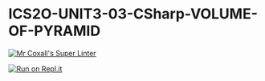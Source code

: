 # ICS2O-UNIT3-03-CSharp-VOLUME-OF-PYRAMID

[![Mr Coxall's Super Linter](https://github.com/Alex-Nelson-1/ICS2O-UNIT3-03-CSharp-VOLUME-OF-PYRAMID/workflows/Mr%20Coxall's%20Super%20Linter/badge.svg)](https://github.com/Alex-Nelson-1/ICS2O-UNIT3-03-CSharp-VOLUME-OF-PYRAMID/actions/)

[![Run on Repl.it](https://repl.it/badge/github/Alex-Nelson-1/ICS2O-UNIT3-03-CSharp-VOLUME-OF-PYRAMID)](https://repl.it/github/Alex-Nelson-1/ICS2O-UNIT3-03-CSharp-VOLUME-OF-PYRAMID)

